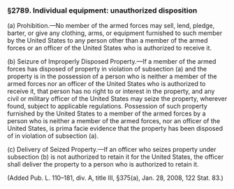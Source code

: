 ### §2789. Individual equipment: unauthorized disposition ###

(a) Prohibition.—No member of the armed forces may sell, lend, pledge, barter, or give any clothing, arms, or equipment furnished to such member by the United States to any person other than a member of the armed forces or an officer of the United States who is authorized to receive it.

(b) Seizure of Improperly Disposed Property.—If a member of the armed forces has disposed of property in violation of subsection (a) and the property is in the possession of a person who is neither a member of the armed forces nor an officer of the United States who is authorized to receive it, that person has no right to or interest in the property, and any civil or military officer of the United States may seize the property, wherever found, subject to applicable regulations. Possession of such property furnished by the United States to a member of the armed forces by a person who is neither a member of the armed forces, nor an officer of the United States, is prima facie evidence that the property has been disposed of in violation of subsection (a).

(c) Delivery of Seized Property.—If an officer who seizes property under subsection (b) is not authorized to retain it for the United States, the officer shall deliver the property to a person who is authorized to retain it.

(Added Pub. L. 110–181, div. A, title III, §375(a), Jan. 28, 2008, 122 Stat. 83.)